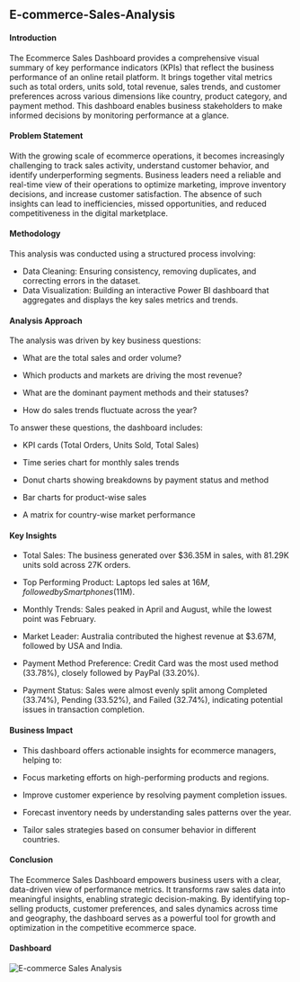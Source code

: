## E-commerce-Sales-Analysis
#### Introduction
The Ecommerce Sales Dashboard provides a comprehensive visual summary of key performance indicators (KPIs) that reflect the business performance of an online retail platform. It brings together vital metrics such as total orders, units sold, total revenue, sales trends, and customer preferences across various dimensions like country, product category, and payment method. This dashboard enables business stakeholders to make informed decisions by monitoring performance at a glance.

#### Problem Statement
With the growing scale of ecommerce operations, it becomes increasingly challenging to track sales activity, understand customer behavior, and identify underperforming segments. Business leaders need a reliable and real-time view of their operations to optimize marketing, improve inventory decisions, and increase customer satisfaction. The absence of such insights can lead to inefficiencies, missed opportunities, and reduced competitiveness in the digital marketplace.

#### Methodology
This analysis was conducted using a structured process involving:
- Data Cleaning: Ensuring consistency, removing duplicates, and correcting errors in the dataset.
- Data Visualization: Building an interactive Power BI dashboard that aggregates and displays the key sales metrics and trends.

#### Analysis Approach
The analysis was driven by key business questions:

- What are the total sales and order volume?

- Which products and markets are driving the most revenue?

- What are the dominant payment methods and their statuses?

- How do sales trends fluctuate across the year?
  
To answer these questions, the dashboard includes:

 - KPI cards (Total Orders, Units Sold, Total Sales)

- Time series chart for monthly sales trends

- Donut charts showing breakdowns by payment status and method

- Bar charts for product-wise sales

- A matrix for country-wise market performance

#### Key Insights
- Total Sales: The business generated over $36.35M in sales, with 81.29K units sold across 27K orders.

- Top Performing Product: Laptops led sales at $16M, followed by Smartphones ($11M).

- Monthly Trends: Sales peaked in April and August, while the lowest point was February.

- Market Leader: Australia contributed the highest revenue at $3.67M, followed by USA and India.

- Payment Method Preference: Credit Card was the most used method (33.78%), closely followed by PayPal (33.20%).

- Payment Status: Sales were almost evenly split among Completed (33.74%), Pending (33.52%), and Failed (32.74%), indicating potential issues in transaction completion.

#### Business Impact
- This dashboard offers actionable insights for ecommerce managers, helping to:

- Focus marketing efforts on high-performing products and regions.

- Improve customer experience by resolving payment completion issues.

- Forecast inventory needs by understanding sales patterns over the year.

- Tailor sales strategies based on consumer behavior in different countries.

#### Conclusion
The Ecommerce Sales Dashboard empowers business users with a clear, data-driven view of performance metrics. It transforms raw sales data into meaningful insights, enabling strategic decision-making. By identifying top-selling products, customer preferences, and sales dynamics across time and geography, the dashboard serves as a powerful tool for growth and optimization in the competitive ecommerce space.

#### Dashboard
![E-commerce Sales Analysis](https://github.com/user-attachments/assets/de1a46f6-ec83-4c8f-8e3b-1539d92c6b65)



